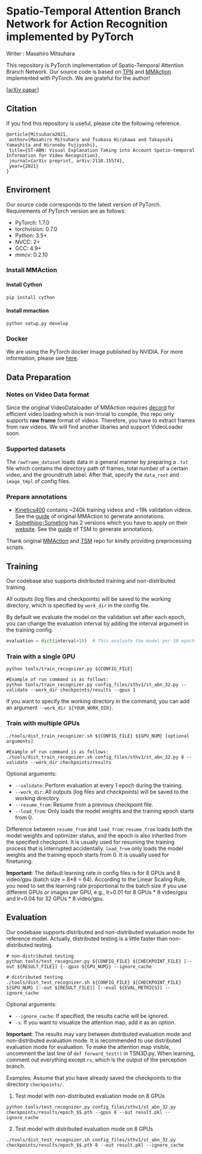 # Spatio-Temporal Attention Branch Network for Action Recognition implemented by PyTorch

Writer : Masahiro Mitsuhara

<!--Maintainer: [Tsubasa Hirakawa](https://thirakawa.github.io)-->

This repository is PyTorch implementation of Spatio-Temporal Attention Branch Network.
Our source code is based on [TPN](https://github.com/decisionforce/TPN) and [MMAction](https://github.com/open-mmlab/mmaction) implemented with PyTorch. We are grateful for the author!

[[arXiv papar](https://arxiv.org/abs/2110.15574#)]

## Citation
If you find this repository is useful, please cite the following reference.

```
@article{Mitsuhara2021,
 author={Masahiro Mitsuhara and Tsubasa Hirakawa and Takayoshi Yamashita and Hironobu Fujiyoshi},
 title={ST-ABN: Visual Explanation Taking into Account Spatio-temporal Information for Video Recognition},
 journal={arXiv preprint, arXiv:2110.15574},
 year={2021}
}
```

## Enviroment
Our source code corresponds to the latest version of PyTorch.
Requirements of PyTorch version are as follows:

- PyTorch: 1.7.0
- torchvision: 0.7.0
- Python: 3.5+
- NVCC: 2+
- GCC: 4.9+
- mmcv: 0.2.10

### Install MMAction
#### Install Cython
```shell
pip install cython
```
#### Install mmaction
```shell
python setup.py develop
```

### Docker
We are using the PyTorch docker image published by NVIDIA.
For more information, please see [here](https://www.nvidia.com/ja-jp/gpu-cloud/containers/).
<!--我々は，NVIDIAが公開しているPyTorchのdockerイメージを使用しています．
詳細は，[こちら](https://www.nvidia.com/ja-jp/gpu-cloud/containers/)をご覧ください．-->

## Data Preparation

### Notes on Video Data format
Since the original VideoDataloader of MMAction requires [decord](https://github.com/zhreshold/decord) for efficient video loading which is non-trivial to compile, this repo only supports **raw frame** format of videos. Therefore, you have to extract frames from raw videos. We will find another libaries and support VideoLoader soon.

### Supported datasets
The `rawframe_dataset` loads data in a general manner by preparing a `.txt` file which contains the directory path of frames, total number of a certain video, and the groundtruth label. After that, specify the `data_root` and `image_tmpl` of config files.


### Prepare annotations

- [Kinetics400](https://deepmind.com/research/open-source/open-source-datasets/kinetics/) contains ~240k training videos and ~19k validation videos. See the [guide](https://github.com/open-mmlab/mmaction/tree/master/data_tools/kinetics400/PREPARING_KINETICS400.md) of original MMAction to generate annotations.
- [Something-Someting](https://github.com/TwentyBN) has 2 versions which you have to apply on their [website](https://20bn.com/datasets/something-something). See the [guide](https://github.com/mit-han-lab/temporal-shift-module/tree/master/tools) of TSM to generate annotations.

Thank original [MMAction](https://github.com/open-mmlab/mmaction) and [TSM](https://github.com/mit-han-lab/temporal-shift-module) repo for kindly providing preprocessing scripts.


## Training
 
Our codebase also supports distributed training and non-distributed training.

All outputs (log files and checkpoints) will be saved to the working directory,
which is specified by `work_dir` in the config file.

By default we evaluate the model on the validation set after each epoch, you can change the evaluation interval by adding the interval argument in the training config.
```python
evaluation = dict(interval=10)  # This evaluate the model per 10 epoch.
```

### Train with a single GPU
```shell
python tools/train_recognizer.py ${CONFIG_FILE}

#Example of run command is as follows:
python tools/train_recognizer.py config_files/sthv1/st_abn_32.py --validate --work_dir checkpoints/results --gpus 1
```
If you want to specify the working directory in the command, you can add an argument `--work_dir ${YOUR_WORK_DIR}`.

### Train with multiple GPUs
```shell
./tools/dist_train_recognizer.sh ${CONFIG_FILE} ${GPU_NUM} [optional arguments]

#Example of run command is as follows:
./tools/dist_train_recognizer.sh config_files/sthv1/st_abn_32.py 8 --validate --work_dir checkpoints/results
```

Optional arguments:
- `--validate`: Perform evaluation at every 1 epoch during the training.
- `--work_dir`: All outputs (log files and checkpoints) will be saved to the working directory. 
- `--resume_from`: Resume from a previous checkpoint file.
- `--load_from`: Only loads the model weights and the training epoch starts from 0.
 
Difference between `resume_from` and `load_from`: `resume_from` loads both the model weights and optimizer status, and the epoch is also inherited from the specified checkpoint. It is usually used for resuming the training process that is interrupted accidentally. `load_from` only loads the model weights and the training epoch starts from 0. It is usually used for finetuning.

**Important**: The default learning rate in config files is for 8 GPUs and 8 video/gpu (batch size = 8*8 = 64). According to the Linear Scaling Rule, you need to set the learning rate proportional to the batch size if you use different GPUs or images per GPU, e.g., lr=0.01 for 8 GPUs * 8 video/gpu and lr=0.04 for 32 GPUs * 8 video/gpu.

## Evaluation
Our codebase supports distributed and non-distributed evaluation mode for reference model. Actually, distributed testing is a little faster than non-distributed testing.  
```
# non-distributed testing
python tools/test_recognizer.py ${CONFIG_FILE} ${CHECKPOINT_FILE} [--out ${RESULT_FILE}] {--gpus ${GPU_NUM}} --ignore_cache

# distributed testing
./tools/dist_test_recognizer.sh ${CONFIG_FILE} ${CHECKPOINT_FILE} ${GPU_NUM} [--out ${RESULT_FILE}] [--eval ${EVAL_METRICS}] --ignore_cache
```
Optional arguments:
- `--ignore_cache`: If specified, the results cache will be ignored.
- `-s`: If you want to visualize the attention map, add it as an option.

**Important**: The results may vary between distributed evaluation mode and non-distributed evaluation mode. It is recommended to use distributed evaluation mode for evaluation.
To make the attention map visible, uncomment the last line of `def forward_test()` in TSN3D.py.
When learning, comment out everything except `rx`, which is the output of the perception branch.

<!--distributed evaluation modeとnon-distributed evaluation modeで結果が変化する場合があります．distributed evaluation modeを使用して評価することを推奨します．
Attention mapを可視化する際は，TSN3D.pyの`def forward_test()`において，最終行のコメントアウトを解除してください．
学習時はperception branchの出力である`rx`以外はコメントアウトしてください．-->

Examples:
Assume that you have already saved the checkpoints to the directory `checkpoints/`.

1. Test model with non-distributed evaluation mode on 8 GPUs
```
python tools/test_recognizer.py config_files/sthv1/st_abn_32.py checkpoints/results/epoch_$$.pth --gpus 8 --out result.pkl --ignore_cache
```
2. Test model with distributed evaluation mode on 8 GPUs
```shell
./tools/dist_test_recognizer.sh config_files/sthv1/st_abn_32.py checkpoints/results/epoch_$$.pth 8 --out result.pkl --ignore_cache
```
